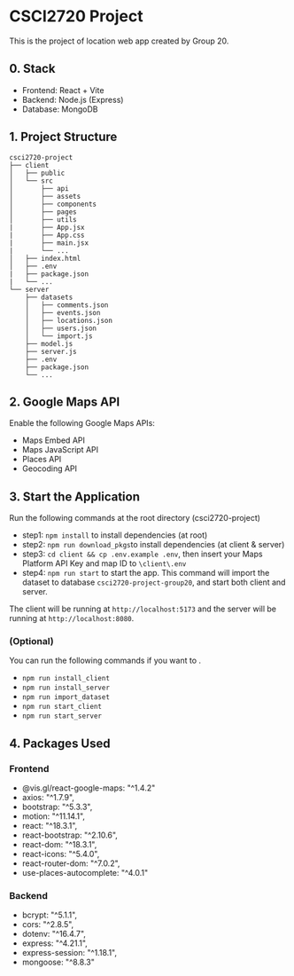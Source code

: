 # CSCI2720 Project
This is the project of location web app created by Group 20. 

## 0. Stack
- Frontend: React + Vite
- Backend: Node.js (Express)
- Database: MongoDB

## 1. Project Structure
```
csci2720-project
├── client
│   ├── public
│   └── src
│       ├── api
│       ├── assets
│       ├── components
│       ├── pages
│       ├── utils
|       ├── App.jsx
|       ├── App.css
|       ├── main.jsx
|       └── ...
│   ├── index.html
│   ├── .env
|   ├── package.json
|   └── ...
└── server
    ├── datasets
    │   ├── comments.json
    │   ├── events.json
    │   ├── locations.json
    │   ├── users.json
    │   └── import.js
    ├── model.js
    ├── server.js
    ├── .env
    ├── package.json
    └── ...
```

## 2. Google Maps API
Enable the following Google Maps APIs:
- Maps Embed API
- Maps JavaScript API
- Places API
- Geocoding API

## 3. Start the Application
Run the following commands at the root directory (csci2720-project)
- step1: `npm install` to install dependencies (at root)
- step2: `npm run download_pkgs`to install dependencies (at client & server)
- step3: `cd client && cp .env.example .env`, then insert your Maps Platform API Key and map ID to `\client\.env`
- step4: `npm run start` to start the app. This command will import the dataset to database `csci2720-project-group20`, and start both client and server. 

The client will be running at `http://localhost:5173` and the server will be running at `http://localhost:8080`.

### (Optional)
You can run the following commands if you want to .
- `npm run install_client`
- `npm run install_server`
- `npm run import_dataset`
- `npm run start_client`
- `npm run start_server`


## 4. Packages Used

### Frontend
- @vis.gl/react-google-maps: "^1.4.2"
- axios: "^1.7.9",
- bootstrap: "^5.3.3",
- motion: "^11.14.1",
- react: "^18.3.1",
- react-bootstrap: "^2.10.6",
- react-dom: "^18.3.1",
- react-icons: "^5.4.0",
- react-router-dom: "^7.0.2",
- use-places-autocomplete: "^4.0.1"

### Backend
- bcrypt: "^5.1.1",
- cors: "^2.8.5",
- dotenv: "^16.4.7",
- express: "^4.21.1",
- express-session: "^1.18.1",
- mongoose: "^8.8.3"